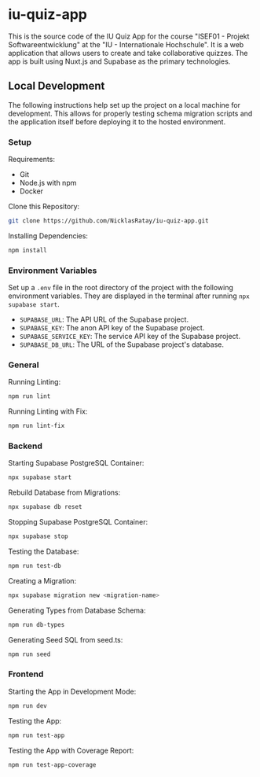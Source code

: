 # iu-quiz-app

This is the source code of the IU Quiz App for the course "ISEF01 - Projekt Softwareentwicklung" at the "IU - Internationale Hochschule". It is a web application that allows users to create and take collaborative quizzes. The app is built using Nuxt.js and Supabase as the primary technologies.

## Local Development

The following instructions help set up the project on a local machine for development. This allows for properly testing schema migration scripts and the application itself before deploying it to the hosted environment.

### Setup

Requirements:

-   Git
-   Node.js with npm
-   Docker

Clone this Repository:

```bash
git clone https://github.com/NicklasRatay/iu-quiz-app.git
```

Installing Dependencies:

```bash
npm install
```

### Environment Variables

Set up a `.env` file in the root directory of the project with the following environment variables. They are displayed in the terminal after running `npx supabase start`.

-   `SUPABASE_URL`: The API URL of the Supabase project.
-   `SUPABASE_KEY`: The anon API key of the Supabase project.
-   `SUPABASE_SERVICE_KEY`: The service API key of the Supabase project.
-   `SUPABASE_DB_URL`: The URL of the Supabase project's database.

### General

Running Linting:

```bash
npm run lint
```

Running Linting with Fix:

```bash
npm run lint-fix
```

### Backend

Starting Supabase PostgreSQL Container:

```bash
npx supabase start
```

Rebuild Database from Migrations:

```bash
npx supabase db reset
```

Stopping Supabase PostgreSQL Container:

```bash
npx supabase stop
```

Testing the Database:

```bash
npm run test-db
```

Creating a Migration:

```bash
npx supabase migration new <migration-name>
```

Generating Types from Database Schema:

```bash
npm run db-types
```

Generating Seed SQL from seed.ts:

```bash
npm run seed
```

### Frontend

Starting the App in Development Mode:

```bash
npm run dev
```

Testing the App:

```bash
npm run test-app
```

Testing the App with Coverage Report:

```bash
npm run test-app-coverage
```
